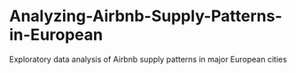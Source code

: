 # Analyzing-Airbnb-Supply-Patterns-in-European
Exploratory data analysis of Airbnb supply patterns in major European cities
